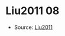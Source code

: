<a name="material" />

# Liu2011 08
<script type="application/ld+json">
  {
    "@context": "https://schema.org/",
    "@type": "ChemicalSubstance",
    "http://purl.org/dc/terms/conformsTo":
      {
        "@type": "CreativeWork",
        "@id": "https://bioschemas.org/profiles/ChemicalSubstance/0.4-RELEASE/"
      },
    "@id": "https://egonw.github.io/nanowiki/nanowiki89.html#material",
    "name": "Liu2011 08",
    "sameAs": "http://127.0.0.1/mediawiki/index.php/Special:URIResolver/Liu2011_08"
  }
</script>


* Source: [Liu2011](Liu2011.md)
